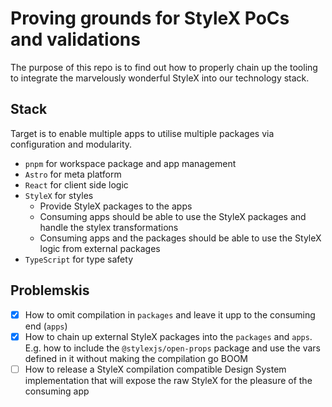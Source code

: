 # Proving grounds for StyleX PoCs and validations

The purpose of this repo is to find out how to properly chain up the tooling to integrate the marvelously wonderful
StyleX into our technology stack.

## Stack

Target is to enable multiple apps to utilise multiple packages via configuration and modularity.

- `pnpm` for workspace package and app management
- `Astro` for meta platform
- `React` for client side logic
- `StyleX` for styles
  - Provide StyleX packages to the apps
  - Consuming apps should be able to use the StyleX packages and handle the stylex transformations
  - Consuming apps and the packages should be able to use the StyleX logic from external packages
- `TypeScript` for type safety

## Problemskis

- [x] How to omit compilation in `packages` and leave it upp to the consuming end (`apps`)
- [x] How to chain up external StyleX packages into the `packages` and `apps`. E.g. how to include the `@stylexjs/open-props` package and use the vars defined in it without making the compilation go BOOM
- [ ] How to release a StyleX compilation compatible Design System implementation that will expose the raw StyleX for the pleasure of the consuming app
